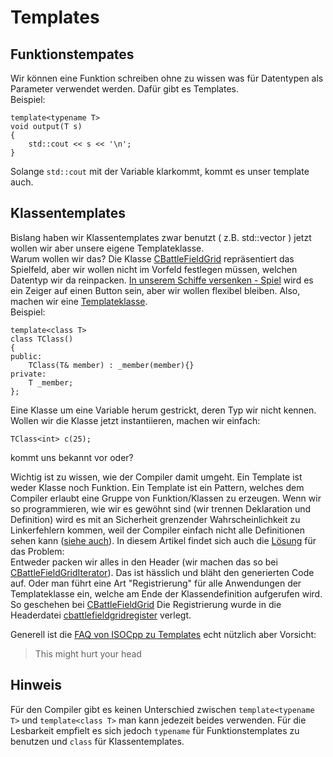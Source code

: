 # Templates

## Funktionstempates

Wir können eine Funktion schreiben ohne zu wissen was für Datentypen als Parameter verwendet werden. Dafür gibt es Templates.  
Beispiel:

    template<typename T>
    void output(T s)
    {
        std::cout << s << '\n';
    }

Solange `std::cout` mit der Variable klarkommt, kommt es unser template auch.

## Klassentemplates

Bislang haben wir Klassentemplates zwar benutzt ( z.B. std::vector<int> ) jetzt wollen wir aber unsere eigene Templateklasse.  
Warum wollen wir das? Die Klasse [CBattleFieldGrid](/../main/Battleship/Battleship/cbattlefieldgrid.h) repräsentiert das Spielfeld, aber wir wollen nicht im Vorfeld festlegen müssen, welchen Datentyp wir da reinpacken. [In unserem Schiffe versenken - Spiel](/doc/battleship.md) wird es ein Zeiger auf einen Button sein, aber wir wollen flexibel bleiben.
Also, machen wir eine [Templateklasse](https://de.wikibooks.org/wiki/C%2B%2B-Programmierung/_Templates/_Klassentemplates).  
Beispiel:

    template<class T>
    class TClass()
    {
    public:    
        TClass(T& member) : _member(member){}
    private:
        T _member;
    };
    
Eine Klasse um eine Variable herum gestrickt, deren Typ wir nicht kennen. Wollen wir die Klasse jetzt instantiieren, machen wir einfach:

    TClass<int> c(25);
    
kommt uns bekannt vor oder?

Wichtig ist zu wissen, wie der Compiler damit umgeht. Ein Template ist weder Klasse noch Funktion. Ein Template ist ein Pattern, welches dem Compiler erlaubt eine Gruppe von Funktion/Klassen zu erzeugen. Wenn wir so programmieren, wie wir es gewöhnt sind (wir trennen Deklaration und Definition) wird es mit an Sicherheit grenzender Wahrscheinlichkeit zu Linkerfehlern kommen, weil der Compiler einfach nicht alle Definitionen sehen kann ([siehe auch](https://de.wikibooks.org/wiki/C%2B%2B-Programmierung/_Templates/_Klassentemplates)). In diesem Artikel findet sich auch die [Lösung](https://isocpp.org/wiki/faq/templates#separate-template-fn-defn-from-decl) für das Problem:  
Entweder packen wir alles in den Header (wir machen das so bei [CBattleFieldGridIterator](/../main/Battleship/Battleship/cbattlefieldgriditerator.h)). Das ist hässlich und bläht den generierten Code auf. Oder man führt eine Art "Registrierung" für alle Anwendungen der Templateklasse ein, welche am Ende der Klassendefinition aufgerufen wird. So geschehen bei [CBattleFieldGrid](/../main/Battleship/Battleship/cbattlefieldgrid.h) Die Registrierung wurde in die Headerdatei [cbattlefieldgridregister](/../main/Battleship/Battleship/cbattlefieldgridregister.h) verlegt.

Generell ist die [FAQ von ISOCpp zu Templates](https://isocpp.org/wiki/faq/templates) echt nützlich aber Vorsicht: 
> This might hurt your head

## Hinweis

Für den Compiler gibt es keinen Unterschied zwischen `template<typename T>` und `template<class T>` man kann jedezeit beides verwenden. Für die Lesbarkeit empfielt es sich jedoch `typename` für Funktionstemplates zu benutzen und `class` für Klassentemplates.

